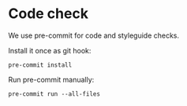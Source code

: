 # Code check

We use pre-commit for code and styleguide checks.

Install it once as git hook:

    pre-commit install

Run pre-commit manually:

    pre-commit run --all-files
